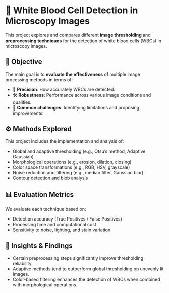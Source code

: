 # 🧪 White Blood Cell Detection in Microscopy Images

This project explores and compares different **image thresholding** and **preprocessing techniques** for the detection of white blood cells (WBCs) in microscopy images.

## 📌 Objective

The main goal is to **evaluate the effectiveness** of multiple image processing methods in terms of:

- 🎯 **Precision**: How accurately WBCs are detected.
- 🛠️ **Robustness**: Performance across various image conditions and qualities.
- 🧩 **Common challenges**: Identifying limitations and proposing improvements.

## ⚙️ Methods Explored

This project includes the implementation and analysis of:

- Global and adaptive thresholding (e.g., Otsu’s method, Adaptive Gaussian)
- Morphological operations (e.g., erosion, dilation, closing)
- Color space transformations (e.g., RGB, HSV, grayscale)
- Noise reduction and filtering (e.g., median filter, Gaussian blur)
- Contour detection and blob analysis

## 📊 Evaluation Metrics

We evaluate each technique based on:

- Detection accuracy (True Positives / False Positives)
- Processing time and computational cost
- Sensitivity to noise, lighting, and stain variation

## 🧠 Insights & Findings

- Certain preprocessing steps significantly improve thresholding reliability.
- Adaptive methods tend to outperform global thresholding on unevenly lit images.
- Color-based filtering enhances the detection of WBCs when combined with morphological operations.


